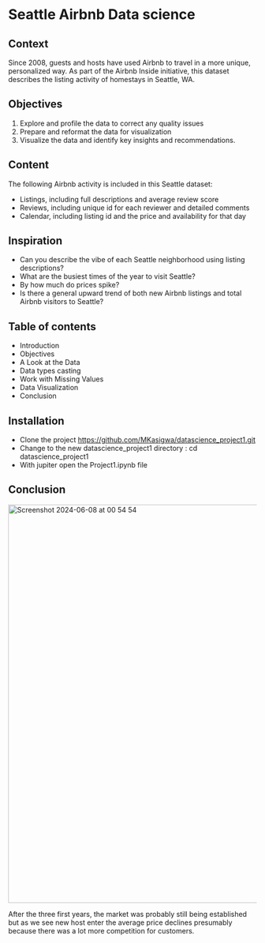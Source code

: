 # Seattle Airbnb Data science

## Context

Since 2008, guests and hosts have used Airbnb to travel in a more unique, personalized way. As part of the Airbnb Inside initiative, this dataset describes the listing activity of homestays in Seattle, WA.

## Objectives 

1. Explore and profile the data to correct any quality issues
2. Prepare and reformat the data for visualization
3. Visualize the data and identify key insights and recommendations.

## Content

The following Airbnb activity is included in this Seattle dataset:

- Listings, including full descriptions and average review score
- Reviews, including unique id for each reviewer and detailed comments
- Calendar, including listing id and the price and availability for that day

## Inspiration

- Can you describe the vibe of each Seattle neighborhood using listing descriptions?
- What are the busiest times of the year to visit Seattle?
- By how much do prices spike?
- Is there a general upward trend of both new Airbnb listings and total Airbnb visitors to Seattle?

## Table of contents 

- Introduction
- Objectives
- A Look at the Data
- Data types casting
- Work with Missing Values
- Data Visualization
- Conclusion

## Installation 

- Clone the project https://github.com/MKasigwa/datascience_project1.git
- Change to the new datascience_project1 directory : cd datascience_project1
- With jupiter open the Project1.ipynb file

## Conclusion

<img width="807" alt="Screenshot 2024-06-08 at 00 54 54" src="https://github.com/MKasigwa/datascience_project1/assets/38250874/d8c89901-465b-45de-9316-f9776bda32af">

<p>After the three first years, the market was probably still being established but as we see new host enter the average price declines presumably because there was a lot more competition for customers.</p>
